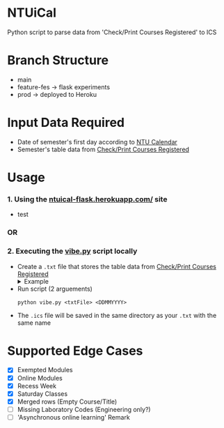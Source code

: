 # NTUiCal
Python script to parse data from 'Check/Print Courses Registered' to ICS 

# Branch Structure
- main
- feature-fes -> flask experiments
- prod -> deployed to Heroku

# Input Data Required
 - Date of semester's first day according to [NTU Calendar](https://www.ntu.edu.sg/admissions/matriculation/academic-calendars)
 - Semester's table data from [Check/Print Courses Registered](https://sso.wis.ntu.edu.sg/webexe88/owa/sso_redirect.asp?t=1&app=https://wish.wis.ntu.edu.sg/pls/webexe/aus_stars_check.check_subject_web2)

# Usage

### 1. Using the [ntuical-flask.herokuapp.com/](ntuical-flask.herokuapp.com/) site
- test
### __OR__
### 2. Executing the [vibe.py](https://github.com/Reown/NTUiCal/blob/prod/fes/vibe.py) script locally
- Create a ```.txt``` file that stores the table data from [Check/Print Courses Registered](https://sso.wis.ntu.edu.sg/webexe88/owa/sso_redirect.asp?t=1&app=https://wish.wis.ntu.edu.sg/pls/webexe/aus_stars_check.check_subject_web2) 
    <details>
    <summary>Example</summary>
    <br>
    ![example_pic](./images/example_pic.png)
    </details>
- Run script (2 arguements)
    ```
    python vibe.py <txtFile> <DDMMYYYY>
    ```
- The ```.ics``` file will be saved in the same directory as your ```.txt``` with the same name
    

# Supported Edge Cases
- [x] Exempted Modules
- [x] Online Modules
- [x] Recess Week
- [x] Saturday Classes
- [x] Merged rows (Empty Course/Title)
- [ ] Missing Laboratory Codes (Engineering only?)
- [ ] 'Asynchronous online learning' Remark

